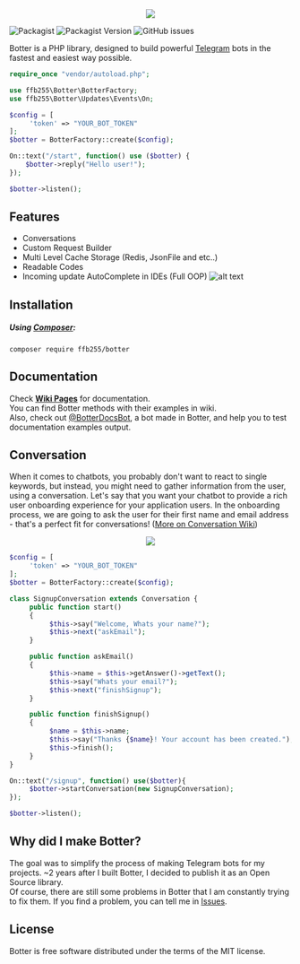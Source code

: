 <div align="center"><img src="https://raw.githubusercontent.com/ffb255/botter/master/resources/github/logo.png"></div>

![Packagist](https://img.shields.io/packagist/l/ffb255/botter)
![Packagist Version](https://img.shields.io/packagist/v/ffb255/botter)
![GitHub issues](https://img.shields.io/github/issues/ffb255/botter)

Botter is a PHP library, designed to build powerful [Telegram](https://telegram.org) bots in the fastest and easiest way possible.
```php
require_once "vendor/autoload.php";

use ffb255\Botter\BotterFactory;
use ffb255\Botter\Updates\Events\On;

$config = [
     'token' => "YOUR_BOT_TOKEN"
];
$botter = BotterFactory::create($config);

On::text("/start", function() use ($botter) {
    $botter->reply("Hello user!");
});

$botter->listen();
```

## Features
* Conversations
* Custom Request Builder
* Multi Level Cache Storage (Redis, JsonFile and etc..)
* Readable Codes
* Incoming update AutoComplete in IDEs (Full OOP)
![alt text][autocomplete]

## Installation
##### Using [Composer](https://getcomposer.org/):
```
composer require ffb255/botter
```

## Documentation
Check **[Wiki Pages](https://github.com/ffb255/Botter/wiki)** for documentation.<br>
You can find Botter methods with their examples in wiki.<br>
Also, check out [@BotterDocsBot](https://t.me/BotterDocsBot), a bot made in Botter, and help you to test documentation examples output.

## Conversation
When it comes to chatbots, you probably don't want to react to single keywords, but instead, you might need to gather information from the user, using a conversation. Let's say that you want your chatbot to provide a rich user onboarding experience for your application users. In the onboarding process, we are going to ask the user for their first name and email address - that's a perfect fit for conversations! ([More on Conversation Wiki](https://github.com/ffb255/botter/wiki/Conversations))
<div align="center"><img src="http://up.vbiran.ir/uploads/2545115778763158723_conv-shot2.png"></div>

```php
$config = [
     'token' => "YOUR_BOT_TOKEN"
];
$botter = BotterFactory::create($config);

class SignupConversation extends Conversation {
     public function start()
     {
          $this->say("Welcome, Whats your name?");
          $this->next("askEmail");
     }

     public function askEmail()
     {
          $this->name = $this->getAnswer()->getText();
          $this->say("Whats your email?");
          $this->next("finishSignup");
     }

     public function finishSignup()
     {
          $name = $this->name;
          $this->say("Thanks {$name}! Your account has been created.");
          $this->finish();
     }
}

On::text("/signup", function() use($botter){
     $botter->startConversation(new SignupConversation);
});

$botter->listen();
```

## Why did I make Botter?
The goal was to simplify the process of making Telegram bots for my projects. ~2 years after I built Botter, I decided to publish it as an Open Source library.<br> 
Of course, there are still some problems in Botter that I am constantly trying to fix them. If you find a problem, you can tell me in [Issues](https://github.com/ffb255/Botter/issues).

[autocomplete]: https://raw.githubusercontent.com/ffb255/botter/master/resources/github/auto-complete-preview.png "Incoming Update Auto Complete"
[logo]: https://raw.githubusercontent.com/ffb255/botter/master/resources/github/logo.png "Botter Logo"

## License
Botter is free software distributed under the terms of the MIT license.
